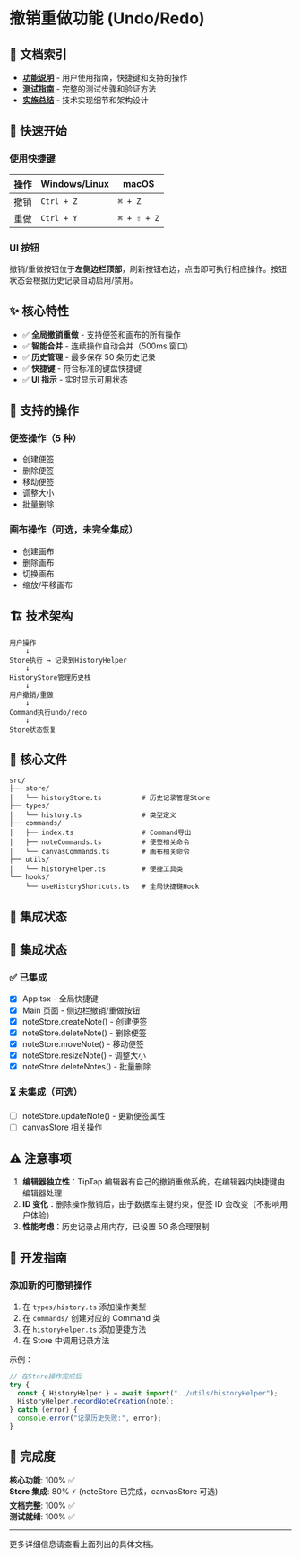 # 撤销重做功能 (Undo/Redo)

## 📖 文档索引

- **[功能说明](./撤销重做功能说明.md)** - 用户使用指南，快捷键和支持的操作
- **[测试指南](./撤销重做功能测试指南.md)** - 完整的测试步骤和验证方法
- **[实施总结](./撤销重做功能实施总结.md)** - 技术实现细节和架构设计

## 🚀 快速开始

### 使用快捷键

| 操作 | Windows/Linux | macOS       |
| ---- | ------------- | ----------- |
| 撤销 | `Ctrl + Z`    | `⌘ + Z`     |
| 重做 | `Ctrl + Y`    | `⌘ + ⇧ + Z` |

### UI 按钮

撤销/重做按钮位于**左侧边栏顶部**，刷新按钮右边，点击即可执行相应操作。按钮状态会根据历史记录自动启用/禁用。

## ✨ 核心特性

- ✅ **全局撤销重做** - 支持便签和画布的所有操作
- ✅ **智能合并** - 连续操作自动合并（500ms 窗口）
- ✅ **历史管理** - 最多保存 50 条历史记录
- ✅ **快捷键** - 符合标准的键盘快捷键
- ✅ **UI 指示** - 实时显示可用状态

## 🎯 支持的操作

### 便签操作（5 种）

- 创建便签
- 删除便签
- 移动便签
- 调整大小
- 批量删除

### 画布操作（可选，未完全集成）

- 创建画布
- 删除画布
- 切换画布
- 缩放/平移画布

## 🏗️ 技术架构

```
用户操作
    ↓
Store执行 → 记录到HistoryHelper
    ↓
HistoryStore管理历史栈
    ↓
用户撤销/重做
    ↓
Command执行undo/redo
    ↓
Store状态恢复
```

## 📂 核心文件

```
src/
├── store/
│   └── historyStore.ts          # 历史记录管理Store
├── types/
│   └── history.ts               # 类型定义
├── commands/
│   ├── index.ts                 # Command导出
│   ├── noteCommands.ts          # 便签相关命令
│   └── canvasCommands.ts        # 画布相关命令
├── utils/
│   └── historyHelper.ts         # 便捷工具类
└── hooks/
    └── useHistoryShortcuts.ts   # 全局快捷键Hook
```

## 🔧 集成状态

## 🔧 集成状态

### ✅ 已集成

- [x] App.tsx - 全局快捷键
- [x] Main 页面 - 侧边栏撤销/重做按钮
- [x] noteStore.createNote() - 创建便签
- [x] noteStore.deleteNote() - 删除便签
- [x] noteStore.moveNote() - 移动便签
- [x] noteStore.resizeNote() - 调整大小
- [x] noteStore.deleteNotes() - 批量删除

### ⏳ 未集成（可选）

- [ ] noteStore.updateNote() - 更新便签属性
- [ ] canvasStore 相关操作

## ⚠️ 注意事项

1. **编辑器独立性**：TipTap 编辑器有自己的撤销重做系统，在编辑器内快捷键由编辑器处理
2. **ID 变化**：删除操作撤销后，由于数据库主键约束，便签 ID 会改变（不影响用户体验）
3. **性能考虑**：历史记录占用内存，已设置 50 条合理限制

## 📝 开发指南

### 添加新的可撤销操作

1. 在 `types/history.ts` 添加操作类型
2. 在 `commands/` 创建对应的 Command 类
3. 在 `historyHelper.ts` 添加便捷方法
4. 在 Store 中调用记录方法

示例：

```typescript
// 在Store操作完成后
try {
  const { HistoryHelper } = await import("../utils/historyHelper");
  HistoryHelper.recordNoteCreation(note);
} catch (error) {
  console.error("记录历史失败:", error);
}
```

## 🎉 完成度

**核心功能**: 100% ✅  
**Store 集成**: 80% ⚡ (noteStore 已完成，canvasStore 可选)  
**文档完整**: 100% ✅  
**测试就绪**: 100% ✅

---

更多详细信息请查看上面列出的具体文档。
